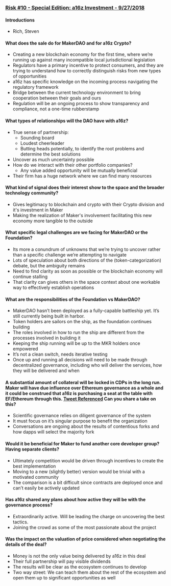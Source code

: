 ### [Risk #10 - Special Edition: a16z Investment - 9/27/2018](https://www.youtube.com/watch?v=HjEmY1UG7jk)
#### Introductions
* Rich, Steven

#### What does the sale do for MakerDAO and for a16z Crypto?
* Creating a new blockchain economy for the first time, where we’re running up against many incompatible local jurisdictional legislation
* Regulators have a primary incentive to protect consumers, and they are trying to understand how to correctly distinguish risks from new types of opportunities
* a16z has specific knowledge on the incoming process navigating the regulatory framework
* Bridge between the current technology environment to bring cooperation between their goals and ours
* Regulation will be an ongoing process to show transparency and compliance, not a one-time rubberstamp

#### What types of relationships will the DAO have with a16z?
* True sense of partnership:
    * Sounding board
    * Loudest cheerleader
    * Butting heads potentially, to identify the root problems and determine the best solutions 
* Uncover as much uncertainty possible
* How do we interact with their other portfolio companies? 
	* Any value added opportunity will be mutually beneficial
* Their firm has a huge network where we can find many resources

#### What kind of signal does their interest show to the space and the broader technology community?
* Gives legitimacy to blockchain and crypto with their Crypto division and it's investment in Maker
* Making the realization of Maker's involvement facilitating this new economy more tangible to the outside

#### What specific legal challenges are we facing for MakerDAO or the Foundation?
* Its more a conundrum of unknowns that we’re trying to uncover rather than a specific challenge we’re attempting to navigate
* Lots of speculation about both directions of the (token-categorization) debate, but the ambiguity remains
* Need to find clarity as soon as possible or the blockchain economy will continue stalling
* That clarity can gives others in the space context about one workable way to effectively establish operations

#### What are the responsibilities of the Foundation vs MakerDAO?
* MakerDAO hasn’t been deployed as a fully-capable battleship yet. It’s still currently being built in harbor.
* Token holders are sailors on the ship, as the foundation continues building
* The roles involved in how to run the ship are different from the processes involved in building it
* Keeping the ship running will be up to the MKR holders once empowered
* It’s not a clean switch, needs iterative testing
* Once up and running all decisions will need to be made through decentralized governance, including who will deliver the services, how they will be delivered and when

#### A substantial amount of collateral will be locked in CDPs in the long run. Maker will have due influence over Ethereum governance as a whole and it could be construed that a16z is purchasing a seat at the table with EF/Ethereum through this. [Tweet Referenced](https://twitter.com/FollowTheChain/status/1044879074290733058) Can you share a take on this? 
* Scientific governance relies on diligent governance of the system
* It must focus on it’s singular purpose to benefit the organization
* Conversations are ongoing about the results of contentious forks and how dapps will select the majority fork

#### Would it be beneficial for Maker to fund another core developer group? Having separate clients?
* Ultimately competition would be driven through incentives to create the best implementation
* Moving to a new (slightly better) version would be trivial with a motivated community
* The comparison is a bit difficult since contracts are deployed once and can’t easily be actively updated 

#### Has a16z shared any plans about how active they will be with the governance process?
* Extraordinarily active. Will be leading the charge on uncovering the best tactics.
* Joining the crowd as some of the most passionate about the project

#### Was the impact on the valuation of price considered when negotiating the details of the deal?
* Money is not the only value being delivered by a16z in this deal
* Their full partnership will pay visible dividends
* The results will be clear as the ecosystem continues to develop
* Two way street: We can teach them about the rest of the ecosystem and open them up to significant opportunities as well 

